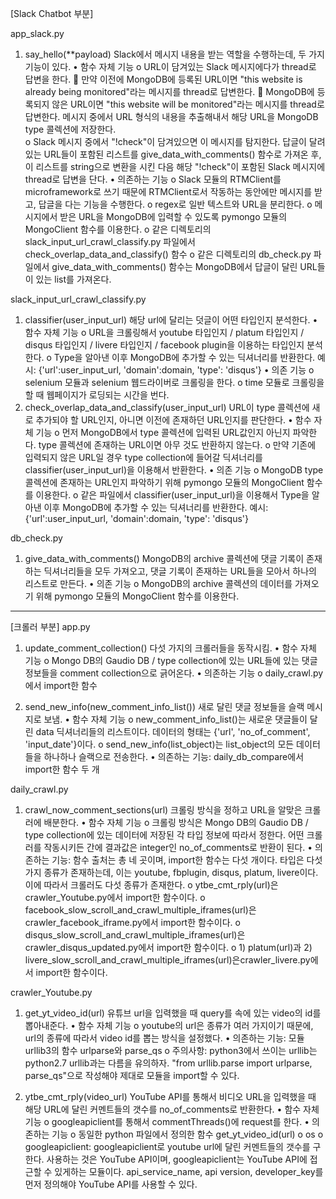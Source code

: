 [Slack Chatbot 부분]

app_slack.py
1.	say_hello(**payload) 
Slack에서 메시지 내용을 받는 역할을 수행하는데, 두 가지 기능이 있다.
•	함수 자체 기능
  o	URL이 담겨있는 Slack 메시지에다가 thread로 답변을 한다.
    	만약 이전에 MongoDB에 등록된 URL이면 "this website is already being monitored"라는 메시지를 thread로 답변한다.
    	MongoDB에 등록되지 않은 URL이면 "this website will be monitored"라는 메시지를 thread로 답변한다. 메시지 중에서 URL 형식의 내용을 추출해내서 해당 URL을 MongoDB type 콜렉션에 저장한다.  
  o	Slack 메시지 중에서 "!check"이 담겨있으면 이 메시지를 탐지한다. 답글이 달려있는 URL들이 포함된 리스트를 give_data_with_comments() 함수로 가져온 후, 이 리스트를 string으로 변환을 시킨 다음 해당 "!check"이 포함된 Slack 메시지에 thread로 답변을 단다. 
•	의존하는 기능
  o	Slack 모듈의 RTMClient를 microframework로 쓰기 때문에 RTMClient로서 작동하는 동안에만 메시지를 받고, 답글을 다는 기능을 수행한다. 
  o	regex로 일반 텍스트와 URL을 분리한다. 
  o	메시지에서 받은 URL을 MongoDB에 입력할 수 있도록 pymongo 모듈의 MongoClient 함수를 이용한다. 
  o	같은 디렉토리의 slack_input_url_crawl_classify.py 파일에서 check_overlap_data_and_classify() 함수
  o	같은 디렉토리의 db_check.py 파일에서 give_data_with_comments() 함수는 MongoDB에서 답글이 달린 URL들이 있는 list를 가져온다. 

slack_input_url_crawl_classify.py
1.	classifier(user_input_url)
해당 url에 달리는 덧글이 어떤 타입인지 분석한다.
•	함수 자체 기능
  o	URL을 크롤링해서 youtube 타입인지 / platum 타입인지 / disqus 타입인지 / livere 타입인지 / facebook plugin을 이용하는 타입인지 분석한다. 
  o	Type을 알아낸 이후 MongoDB에 추가할 수 있는 딕셔너리를 반환한다. 
  예시: {'url':user_input_url, 'domain':domain, 'type': 'disqus'} 
•	의존 기능
  o	selenium 모듈과 selenium 웹드라이버로 크롤링을 한다. 
  o	time 모듈로 크롤링을 할 때 웹페이지가 로딩되는 시간을 번다. 
2.	check_overlap_data_and_classify(user_input_url)
URL이 type 콜렉션에 새로 추가되야 할 URL인지, 아니면 이전에 존재하던 URL인지를 판단한다. 
•	함수 자체 기능
  o	먼저 MongoDB에서 type 콜렉션에 입력된 URL값인지 아닌지 파악한다. type 콜렉션에 존재하는 URL이면 아무 것도 반환하지 않는다. 
  o	만약 기존에 입력되지 않은 URL일 경우 type collection에 들어갈 딕셔너리를 classifier(user_input_url)을 이용해서 반환한다. 
•	의존 기능
  o	MongoDB type 콜렉션에 존재하는 URL인지 파악하기 위해 pymongo 모듈의 MongoClient 함수를 이용한다. 
  o	같은 파일에서 classifier(user_input_url)을 이용해서 Type을 알아낸 이후 MongoDB에 추가할 수 있는 딕셔너리를 반환한다.
  예시: {'url':user_input_url, 'domain':domain, 'type': 'disqus'}

db_check.py
1.	give_data_with_comments()
MongoDB의 archive 콜렉션에 댓글 기록이 존재하는 딕셔너리들을 모두 가져오고, 댓글 기록이 존재하는 URL들을 모아서 하나의 리스트로 만든다. 
•	의존 기능
  o	MongoDB의 archive 콜렉션의 데이터를 가져오기 위해 pymongo 모듈의 MongoClient 함수를 이용한다. 


________________________________________
[크롤러 부분]
app.py
1.	update_comment_collection()
다섯 가지의 크롤러들을 동작시킴.
•	함수 자체 기능
  o	Mongo DB의 Gaudio DB / type collection에 있는 URL들에 있는 댓글 정보들을 comment collection으로 긁어온다. 
•	의존하는 기능
  o	daily_crawl.py에서 import한 함수

2.	send_new_info(new_comment_info_list())
새로 달린 댓글 정보들을 슬랙 메시지로 보냄.
•	함수 자체 기능
  o	new_comment_info_list()는 새로운 댓글들이 달린 data 딕셔너리들의  리스트이다. 데이터의 형태는 {'url', 'no_of_comment', 'input_date'}이다. 
  o	send_new_info(list_object)는 list_object의 모든 데이터들을 하나하나 슬랙으로 전송한다. 
•	의존하는 기능: daily_db_compare에서 import한 함수 두 개

daily_crawl.py
1.	crawl_now_comment_sections(url)
크롤링 방식을 정하고 URL을 알맞은 크롤러에 배분한다. 
•	함수 자체 기능
  o	크롤링 방식은 Mongo DB의 Gaudio DB / type collection에 있는 데이터에 저장된 각 타입 정보에 따라서 정한다. 어떤 크롤러를 작동시키든 간에 결과값은 integer인 no_of_comments로 반환이 된다.
•	의존하는 기능: 함수 출처는 총 네 곳이며, import한 함수는 다섯 개이다. 타입은 다섯 가지 종류가 존재하는데, 이는 youtube, fbplugin, disqus, platum, livere이다. 이에 따라서 크롤러도 다섯 종류가 존재한다. 
  o	ytbe_cmt_rply(url)은 crawler_Youtube.py에서 import한 함수이다. 
  o	facebook_slow_scroll_and_crawl_multiple_iframes(url)은 
  crawler_facebook_iframe.py에서 import한 함수이다. 
  o	disqus_slow_scroll_and_crawl_multiple_iframes(url)은
  crawler_disqus_updated.py에서 import한 함수이다.
  o	1) platum(url)과 2) livere_slow_scroll_and_crawl_multiple_iframes(url)은crawler_livere.py에서 import한 함수이다.

crawler_Youtube.py
1.	get_yt_video_id(url)
유튜브 url을 입력했을 때 query를 속에 있는 video의 id를 뽑아내준다. 
•	함수 자체 기능
  o	youtube의 url은 종류가 여러 가지이기 때문에, url의 종류에 따라서 video id를 뽑는 방식을 설정했다. 
•	의존하는 기능: 모듈 urllib3의 함수 urlparse와 parse_qs
  o	주의사항: python3에서 쓰이는 urllib는 python2.7 urllib과는 다름을 유의하자. 
  "from urllib.parse import urlparse, parse_qs"으로 작성해야 제대로 모듈을 import할 수 있다. 

2.	ytbe_cmt_rply(video_url)
YouTube API를 통해서 비디오 URL을 입력했을 때 해당 URL에 달린 커멘트들의 갯수를 no_of_comments로 반환한다. 
•	함수 자체 기능
  o	googleapiclient를 통해서 commentThreads()에 request를 한다. 
•	의존하는 기능
  o	동일한 python 파일에서 정의한 함수 get_yt_video_id(url)
  o	os
  o	googleapiclient: googleapiclient로 youtube url에 달린 커멘트들의 갯수를 구한다. 사용하는 것은 YouTube API이며, googleapiclient는 YouTube API에 접근할 수 있게하는 모듈이다. api_service_name, api version, developer_key를 먼저 정의해야 YouTube API를 사용할 수 있다. 


